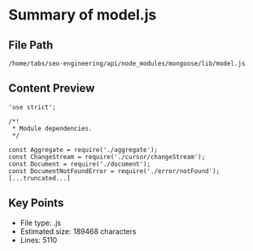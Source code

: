# Summary of model.js
  
## File Path
`/home/tabs/seo-engineering/api/node_modules/mongoose/lib/model.js`

## Content Preview
```
'use strict';

/*!
 * Module dependencies.
 */

const Aggregate = require('./aggregate');
const ChangeStream = require('./cursor/changeStream');
const Document = require('./document');
const DocumentNotFoundError = require('./error/notFound');
[...truncated...]
```

## Key Points
- File type: .js
- Estimated size: 189468 characters
- Lines: 5110
